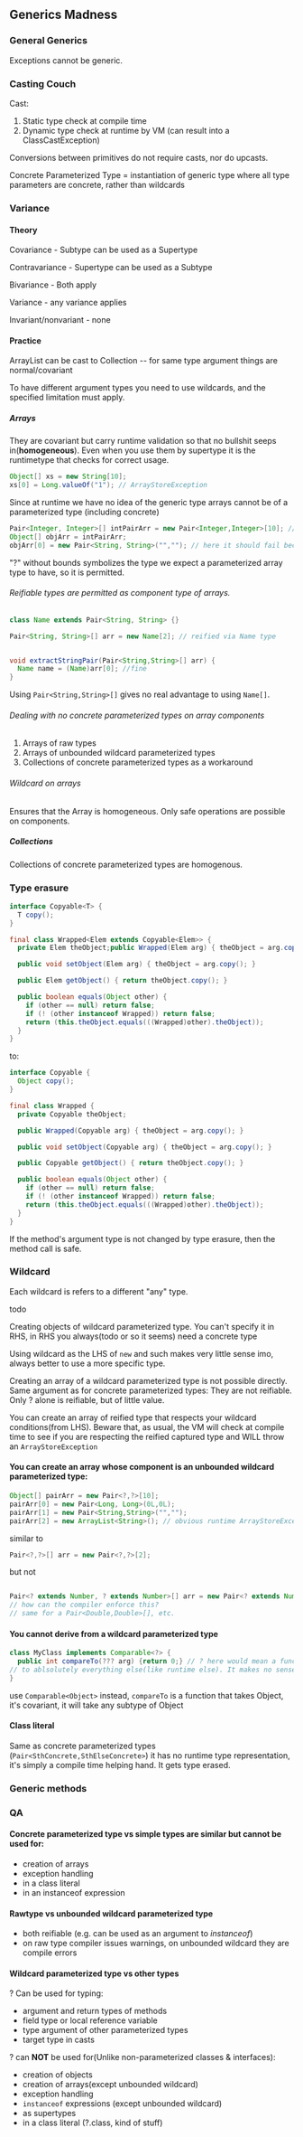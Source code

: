


## Generics Madness


### General Generics

Exceptions cannot be generic.



### Casting Couch

Cast:

1. Static type check at compile time
2. Dynamic type check at runtime by VM (can result into a ClassCastException)

Conversions between primitives do not require casts, nor do upcasts.

Concrete Parameterized Type = instantiation of generic type where all type parameters are concrete, rather than wildcards


### Variance

#### Theory

Covariance - Subtype can be used as a Supertype

Contravariance - Supertype can be used as a Subtype

Bivariance - Both apply

Variance - any variance applies

Invariant/nonvariant - none



#### Practice

ArrayList<Object> can be cast to Collection<Object> -- for same type argument things are normal/covariant


To have different argument types you need to use wildcards, and the specified limitation must apply.


##### Arrays


They are covariant but carry runtime validation so that no bullshit seeps in(**homogeneous**). Even when you use them by
supertype it is the runtimetype that checks for correct usage.


```Java
Object[] xs = new String[10];
xs[0] = Long.valueOf("1"); // ArrayStoreException
```

Since at runtime we have no idea of the generic type arrays cannot be of a parameterized type (including concrete)

```Java
Pair<Integer, Integer>[] intPairArr = new Pair<Integer,Integer>[10]; // illegal
Object[] objArr = intPairArr;
objArr[0] = new Pair<String, String>("",""); // here it should fail because of the runtime checks with ArrayStoreException, but VM has no info of this
```

"?" without bounds symbolizes the type we expect a parameterized array type to have, so it is permitted.

###### Reifiable types are permitted as component type of arrays.

```Java
class Name extends Pair<String, String> {}

Pair<String, String>[] arr = new Name[2]; // reified via Name type


void extractStringPair(Pair<String,String>[] arr) {
  Name name = (Name)arr[0]; //fine
}
```

Using `Pair<String,String>[]` gives no real advantage to using `Name[]`.


###### Dealing with no concrete parameterized types on array components

1. Arrays of raw types
2. Arrays of unbounded wildcard parameterized types
3. Collections of concrete parameterized types as a workaround


###### Wildcard on arrays

Ensures that the Array is homogeneous. Only safe operations are possible on components.

##### Collections

Collections of concrete parameterized types are homogenous.


### Type erasure

```Java
interface Copyable<T> {
  T copy();
}

final class Wrapped<Elem extends Copyable<Elem>> {
  private Elem theObject;public Wrapped(Elem arg) { theObject = arg.copy(); }

  public void setObject(Elem arg) { theObject = arg.copy(); }

  public Elem getObject() { return theObject.copy(); }

  public boolean equals(Object other) {
    if (other == null) return false;
    if (! (other instanceof Wrapped)) return false;
    return (this.theObject.equals(((Wrapped)other).theObject));
  }
}
```

to:

```Java
interface Copyable {
  Object copy();
}

final class Wrapped {
  private Copyable theObject;

  public Wrapped(Copyable arg) { theObject = arg.copy(); }

  public void setObject(Copyable arg) { theObject = arg.copy(); }

  public Copyable getObject() { return theObject.copy(); }

  public boolean equals(Object other) {
    if (other == null) return false;
    if (! (other instanceof Wrapped)) return false;
    return (this.theObject.equals(((Wrapped)other).theObject));
  }
}
```

If the method's argument type is not changed by type erasure, then the method call is safe.


### Wildcard

Each wildcard is refers to a different "any" type.

todo

Creating objects of wildcard parameterized type. You can't specify it in RHS, in RHS you always(todo or so it seems) need a concrete type

Using wildcard as the LHS of `new` and such makes very little sense imo, always better to use a more specific type.

Creating an array of a wildcard parameterized type is not possible directly. Same argument as for concrete parameterized types: They are not reifiable. Only ? alone is reifiable, but of little value.

You can create an array of reified type that respects your wildcard conditions(from LHS). Beware that, as usual, the VM will check at
compile time to see if you are respecting the reified captured type and WILL throw an `ArrayStoreException`



#### You can create an array whose component is an unbounded wildcard parameterized type:

```Java
Object[] pairArr = new Pair<?,?>[10];
pairArr[0] = new Pair<Long, Long>(0L,0L);
pairArr[1] = new Pair<String,String>("","");
pairArr[2] = new ArrayList<String>(); // obvious runtime ArrayStoreException
```

similar to

```Java
Pair<?,?>[] arr = new Pair<?,?>[2];
```

but not

```Java

Pair<? extends Number, ? extends Number>[] arr = new Pair<? extends Number, ? extends Number>[2]; // Compile time error 
// how can the compiler enforce this?
// same for a Pair<Double,Double>[], etc.
```


#### You cannot derive from a wildcard parameterized type

```Java
class MyClass implements Comparable<?> {
  public int compareTo(??? arg) {return 0;} // ? here would mean a function that can compare any MyClass of Something 
// to ablsolutely everything else(like runtime else). It makes no sense.
}
```

use `Comparable<Object>` instead, `compareTo` is a function that takes Object, it's covariant, it will take any
subtype of Object


#### Class literal

Same as concrete parameterized types (`Pair<SthConcrete,SthElseConcrete>`) it has no runtime type representation,
it's simply a compile time helping hand. It gets type erased.


### Generic methods

### QA

#### Concrete parameterized type vs simple types are similar but cannot be used for:

 - creation of arrays
 - exception handling
 - in a class literal
 - in an instanceof expression

#### Rawtype vs unbounded wildcard parameterized type

 - both reifiable (e.g. can be used as an argument to *instanceof*)
 - on raw type compiler issues warnings, on unbounded wildcard they are compile errors

#### Wildcard parameterized type vs other types

? Can be used for typing:

 - argument and return types of methods
 - field type or local reference variable
 - type argument of other parameterized types
 - target type in casts

? can **NOT** be used for(Unlike non-parameterized classes & interfaces):

 - creation of objects
 - creation of arrays(except unbounded wildcard)
 - exception handling
 - `instanceof` expressions (except unbounded wildcard)
 - as supertypes
 - in a class literal (?.class, kind of stuff)





